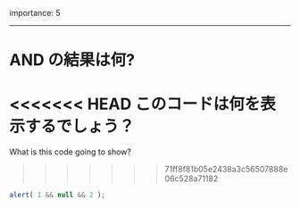 importance: 5

---

# AND の結果は何?

<<<<<<< HEAD
このコードは何を表示するでしょう？
=======
What is this code going to show?
>>>>>>> 71ff8f81b05e2438a3c56507888e06c528a71182

```js
alert( 1 && null && 2 );
```
